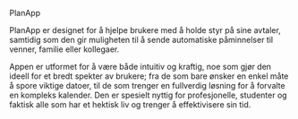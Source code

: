 PlanApp

PlanApp er designet for å hjelpe brukere med å holde styr på sine avtaler, samtidig som den gir muligheten til å 
sende automatiske påminnelser til venner, familie eller kollegaer.

Appen er utformet for å være både intuitiv og kraftig, noe som gjør den ideell for et bredt spekter av 
brukere; fra de som bare ønsker en enkel måte å spore viktige datoer, til de som trenger en fullverdig løsning for 
å forvalte en kompleks kalender. Den er spesielt nyttig for profesjonelle, studenter og faktisk alle som har 
et hektisk liv og trenger å effektivisere sin tid.
